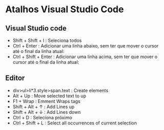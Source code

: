 # Atalhos Visual Studio Code

## Visual Studio  code

* Shift + Shift + l : Seleciona todos
* Ctrl + Enter : Adicionar uma linha abaixo, sem ter que mover o cursor até o final da linha atual: 
* Ctrl + Shift + Enter : Adicionar uma linha acima, sem ter que mover o cursor até o final da linha atual: 

## Editor

* div>ul>li*3.style>span.text : Create elements
* Alt + Up : Move selected text to up
* F1 + Wrap : Emment Wraps tags
* Shift + Alt + ↑ : Add Lines up
* Shift + Alt + ↓ : Add Lines down
* Ctrl + D : Seleciona próximo
* Ctrl + Shift + L : Select all occurrences of current selection
